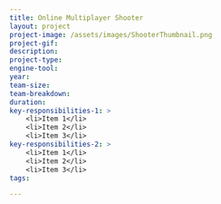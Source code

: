```yaml
---
title: Online Multiplayer Shooter
layout: project
project-image: /assets/images/ShooterThumbnail.png
project-gif: 
description: 
project-type: 
engine-tool: 
year: 
team-size: 
team-breakdown:
duration:
key-responsibilities-1: >
    <li>Item 1</li>
    <li>Item 2</li>
    <li>Item 3</li>
key-responsibilities-2: >
    <li>Item 1</li>
    <li>Item 2</li>
    <li>Item 3</li>
tags:

---
```

